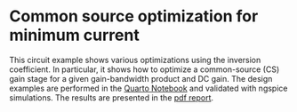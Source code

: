 # Common source optimization for minimum current

This circuit example shows various optimizations using the inversion coefficient. In particular, it shows how to optimize a common-source (CS) gain stage for a given gain-bandwidth product and DC gain. The design examples are performed in the [Quarto Notebook](CS_optimization.qmd) and validated with ngspice simulations. The results are presented in the [pdf report](CS_optimization.pdf).
